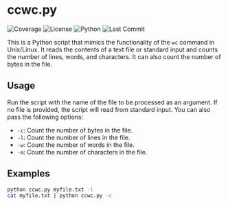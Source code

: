 # ccwc.py

![Coverage](https://img.shields.io/codecov/c/github/reuben-haug/wc_clone)
![License](https://img.shields.io/github/license/reuben-haug/wc_clone)
![Python](https://img.shields.io/badge/python-v3.6+-blue.svg)
![Last Commit](https://img.shields.io/github/last-commit/reuben-haug/wc_clone)


This is a Python script that mimics the functionality of the `wc` command in Unix/Linux. It reads the contents of a text file or standard input and counts the number of lines, words, and characters. It can also count the number of bytes in the file.

## Usage

Run the script with the name of the file to be processed as an argument. If no file is provided, the script will read from standard input. You can also pass the following options:

- `-c`: Count the number of bytes in the file.
- `-l`: Count the number of lines in the file.
- `-w`: Count the number of words in the file.
- `-m`: Count the number of characters in the file.

## Examples

```bash
python ccwc.py myfile.txt -l
cat myfile.txt | python ccwc.py -c